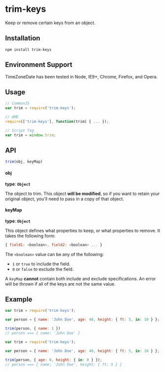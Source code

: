 trim-keys
=========

Keep or remove certain keys from an object.

## Installation ##
`npm install trim-keys`

## Environment Support ##
TimeZoneDate has been tested in Node, IE9+, Chrome, Firefox, and Opera.

## Usage ##
```javascript
// CommonJS
var trim = require('trim-keys');
```
```javascript
// AMD
require(['trim-keys'], function(trim) { ... });
```
```javascript
// Script Tag
var trim = window.trim;
```

## API ##
```javascript
trim(obj, keyMap)
```

#### __obj__

__type__: __`Object`__

The object to trim.  This object __will be modified__, so if you want to retain your original object, you'll need to pass in a copy of that object.

#### keyMap

__type__: __`Object`__

This object defines what properties to keep, or what properties to remove.  It takes the following form:

```javascript
{ field1: <boolean>, field2: <boolean> ... }
```

The `<boolean>` value can be any of the following:
- `1` or `true` to include the field.
- `0` or `false` to exclude the field.

A `keyMap` __cannot__ contain both include and exclude specifications.  An error will be thrown if all of the keys are not the same value.

## Example ##
```javascript
var trim = require('trim-keys');

var person = { name: 'John Doe', age: 40, height: { ft: 5, in: 10 } };

trim(person, { name: 1 })
// person === { name: 'John Doe' }
```

```javascript
var trim = require('trim-keys');

var person = { name: 'John Doe', age: 40, height: { ft: 5, in: 10 } };

trim(person, { age: 0, height: { in: 0 } });
// person === { name: 'John Doe', height: { ft: 5 } }
```
